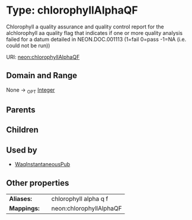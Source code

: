 
# Type: chlorophyllAlphaQF


Chlorophyll a quality assurance and quality control report for the alchlorophyll aa quality flag that indicates if one or more quality analysis failed for a datum detailed in NEON.DOC.001113 (1=fail 0=pass -1=NA (i.e. could not be run))

URI: [neon:chlorophyllAlphaQF](https://data.neonscience.org/chlorophyllAlphaQF)


## Domain and Range

None ->  <sub>OPT</sub> [Integer](types/Integer.md)

## Parents


## Children


## Used by

 * [WaqInstantaneousPub](WaqInstantaneousPub.md)

## Other properties

|  |  |  |
| --- | --- | --- |
| **Aliases:** | | chlorophyll alpha q f |
| **Mappings:** | | neon:chlorophyllAlphaQF |

